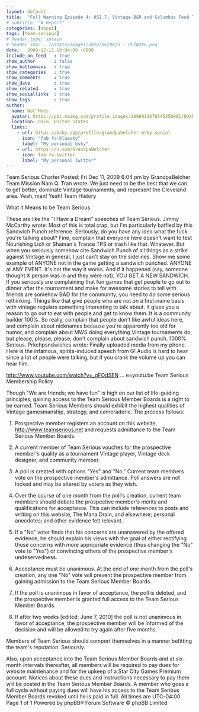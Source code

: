 ```yaml
---
layout: default
title:  "Full Warning Episode 4: HSI 7, Vintage B&R and Columbus Food Talk"
# subtitle: "A Report"
categories: [about]
tags: [team-serious]
# header_type: splash
# header_img: ../assets/images/2024/06/08/3 - PFfWXYE.png
date:   2009-12-11 18:04:00 +0000
include_on_feed   : true
show_author       : false
show_bottomnavs   : true
show_categories   : true
show_comments     : true
show_date         : true
show_related      : true
show_sociallinks  : true
show_tags         : true
author:
  name: Nat Moes
  avatar: https://pbs.twimg.com/profile_images/1096911476546256901/DQXkErtM_400x400.jpg
  location: Ohio, United States
  links:
    - url: https://bsky.app/profile/grandpabelcher.bsky.social
      icon: "fab fa-bluesky"
      label: "My personal bsky"                
    - url: https://x.com/GrandpaBelcher
      icon: fab fa-twitter
      label: "My personal Twitter"
---
```


Team Serious Charter
Posted: Fri Dec 11, 2009 6:04 pm
by GrandpaBelcher
Team Mission
Nam Q. Tran wrote:
We just need to be the best that we can to get better, dominate Vintage tournaments, and represent the Cleveland area. Yeah, man! Yeah!
Team History

What it Means to be Team Serious

These are like the "I Have a Dream" speeches of Team Serious.
Jimmy McCarthy wrote:
Most of this is total crap, but I'm particularly baffled by this Sandwich Punch reference. Seriously, do you have any idea what the fuck you're talking about? Fine, complain that everyone here doesn't want to test Nourishing Lich or Shaman's Trance TPS or trash like that. Whatever. But when you seriously somehow cite Sandwich Punch of all things as a strike against Vintage in general, I just can't stay on the sidelines. Show me some example of ANYONE not in the game getting a sandwich punched. ANYONE at ANY EVENT. It's not the way it works. And if it happened (say, someone thought X person was in and they were not), YOU GET A NEW SANDWICH. If you seriously are complaining that fun games that get people to go out to dinner after the tournament and make for awesome stories to tell with friends are somehow BAD for the community, you need to do some serious rethinking. Things like that give people who are not on a first-name basis with vintage regulars something interesting to talk about. It gives you a reason to go out to eat with people and get to know them. It is a community builder 100%. So really, complain that people don't like awful ideas here, and complain about nicknames because you're apparently too old for humor, and complain about MWS doing everything Vintage tournaments do, but please, please, please, don't complain about sandwich punch. 1000% Serious.
Prkchpsndwiches wrote:
Finally uploaded media from my phone. Here is the infamous, spirits-induced speech from G! Audio is hard to hear since a lot of people were talking, but if you crank the volume up you can hear him.

http://www.youtube.com/watch?v=_gFOdSEN ... e=youtu.be
Team Serious Membership Policy

Though "We are friends; we have fun" is high on our list of life-guiding principles, gaining access to the Team Serious Member Boards is a right to be earned. Team Serious Members should exhibit the highest qualities of Vintage gamesmanship, strategy, and cameraderie. The process follows:

1. Prospective member registers an account on this website, http://www.teamserious.net and requests admittance to the Team Serious Member Boards.

2. A current member of Team Serious vouches for the prospective member's quality as a tournament Vintage player, Vintage deck designer, and community member.

3. A poll is created with options "Yes" and "No." Current team members vote on the prospective member's admittance. Poll answers are not locked and may be altered by voters as they wish.

4. Over the course of one month from the poll's creation, current team members should debate the prospective member's merits and qualifications for acceptance. This can include references to posts and writing on this website, The Mana Drain, and elsewhere; personal anecdotes; and other evidence felt relevant.

5. If a "No" voter finds that his concerns are unanswered by the offered evidence, he should explain his views with the goal of either rectifying those concerns with more appropriate evidence (thus changing the "No" vote to "Yes") or convincing others of the prospective member's undeservedness.

6. Acceptance must be unanimous. At the end of one month from the poll's creation, any one "No" vote will prevent the prospective member from gaining admission to the Team Serious Member Boards.

7. If the poll is unanimous in favor of acceptance, the poll is deleted, and the prospective member is granted full access to the Team Serious Member Boards.

8. If after two weeks [edited: June 7, 2010] the poll is not unanimous in favor of acceptance, the prospective member will be informed of the decision and will be allowed to try again after five months.

Members of Team Serious should comport themselves in a manner befitting the team's reputation. Seriously.

Also, upon acceptance into the Team Serious Member Boards and at six-month intervals thereafter, all members will be required to pay dues for website maintenance and for the upkeep of a Star City Games Premium account. Notices about these dues and instructions necessary to pay them will be posted in the Team Serious Member Boards. A member who goes a full cycle without paying dues will have his access to the Team Serious Member Boards revoked until he is paid in full.
All times are UTC-04:00
Page 1 of 1
Powered by phpBB® Forum Software © phpBB Limited